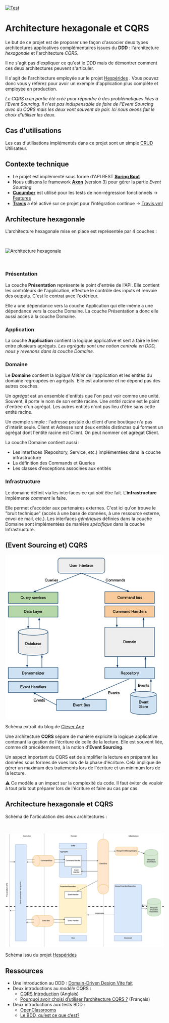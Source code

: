 [![Test](https://github.com/voyages-sncf-technologies/architecture-hexagonale-cqrs/workflows/Test/badge.svg)](https://github.com/voyages-sncf-technologies/architecture-hexagonale-cqrs/actions?query=branch%3Amaster)

# Architecture hexagonale et CQRS

Le but de ce projet est de proposer une façon d'associer deux types architectures applicatives complémentaires issues
du **DDD** : l'architecture *hexagonale* et l'architecture *CQRS*.

Il ne s'agit pas d'expliquer ce qu'est le DDD mais de démontrer comment ces deux architectures peuvent s'articuler.

Il s'agit de l'architecture employée sur le projet [Hespérides](https://github.com/voyages-sncf-technologies/hesperides)
. Vous pouvez donc vous y référez pour avoir un exemple d'application plus complète et employée en production.

*Le CQRS a en partie été créé pour répondre à des problématiques liées à l'Event Sourcing. Il n'est pas indispensable de
faire de l'Event Sourcing avec du CQRS mais les deux vont souvent de pair. Ici nous avons fait le choix d'utiliser les
deux.*

## Cas d'utilisations

Les cas d'utilisations implémentés dans ce projet sont un simple [CRUD](https://fr.wikipedia.org/wiki/CRUD) Utilisateur.

## Contexte technique

* Le projet est implémenté sous forme d'API REST **[Spring Boot](https://spring.io/projects/spring-boot)**
* Nous utilisons le framework **[Axon](https://axoniq.io/)** (version 3) pour gérer la partie *Event Sourcing*
* **[Cucumber](https://cucumber.io/)** est utilisé pour les tests de non-régression fonctionnels &rarr; [Features](tests/src/test/resources/users)
* **[Travis](https://travis-ci.com/)** a été activé sur ce projet pour l'intégration continue &rarr; [Travis.yml](.travis.yml)

## Architecture hexagonale

L'architecture hexagonale mise en place est représentée par 4 couches :

<br>

![Architecture hexagonale](documentation/images/hexagonal.png)

<br>

### Présentation

La couche **Présentation** représente le point d'entrée de l'API. Elle contient les contrôleurs de l'application, effectue le contrôle des inputs et renvoie des outputs. C'est le contrat avec l'extérieur.

Elle a une dépendance vers la couche Application qui elle-même a une dépendance vers la couche Domaine. La couche Présentation a donc elle aussi accès à la couche Domaine.

### Application

La couche **Application** contient la logique applicative et sert à faire le lien entre plusieurs agrégats. *Les agrégats sont une notion centrale en DDD, nous y revenons dans la couche Domaine.*

### Domaine

Le **Domaine** contient la *logique Métier* de l'application et les entités du domaine regroupées en agrégats. Elle est autonome et ne dépend pas des autres couches.

Un *agrégat* est un ensemble d'entités que l'on peut voir comme une unité. Souvent, il porte le nom de son entité racine. Une *entité racine* est le point d'entrée d'un agrégat. Les autres entités n'ont pas lieu d'être sans cette entité racine.

Un exemple simple : l'adresse postale du client d'une boutique n'a pas d'intérêt seule. Client et Adresse sont deux entités distinctes qui forment un agrégat dont l'entité racine est Client. On peut nommer cet agrégat Client.

La couche Domaine contient aussi :
* Les interfaces (Repository, Service, etc.) implémentées dans la couche infrastructure
* La définition des Commands et Queries
* Les classes d'exceptions associées aux entités

### Infrastructure

Le domaine définit via les interfaces ce qui *doit* être fait. L'**infrastructure** implémente *comment* le faire.

Elle permet d'accéder aux partenaires externes. C'est ici qu'on trouve le "bruit technique" (accès à une base de données, à une ressource externe, envoi de mail, etc.). Les interfaces *génériques* définies dans la couche Domaine sont implémentées de manière *spécifique* dans la couche Infrastructure.

## (Event Sourcing et) CQRS

![Architecture CQRS](documentation/images/cqrs.png)

Schéma extrait du blog de [Clever Age](https://blog.clever-age.com/fr/2012/01/05/a-la-rencontre-d-une-architecture-meconnue-cqrs/)

Une architecture **CQRS** sépare de manière explicite la logique applicative contenant la gestion de l'écriture de celle de la lecture. Elle est souvent liée, comme dit précédemment, à la notion d'**Event Sourcing**.

Un aspect important du CQRS est de simplifier la lecture en préparant les données sous formes de vues lors de la phase d'écriture. Cela implique de gérer un maximum des traitements lors de l'écriture et un minimum lors de la lecture.

⚠️ Ce modèle a un impact sur la complexité du code. Il faut éviter de vouloir à tout prix tout préparer lors de l'écriture et faire au cas par cas.

## Architecture hexagonale et CQRS

Schéma de l'articulation des deux architectures :

<br>

![Architecture hexagonale et CQRS](documentation/images/hexagonal-event-sourcing-cqrs.png)

Schéma issu du projet [Hespérides](https://github.com/voyages-sncf-technologies/hesperides/blob/master/documentation/architecture/cqrs_event_sourcing.md)

## Ressources

* Une introduction au DDD : [Domain-Driven Design Vite fait](https://www.infoq.com/fr/minibooks/domain-driven-design-quickly/)
* Deux introductions au _modèle_ CQRS :
  * [CQRS Introduction](https://cqrs.wordpress.com/documents/cqrs-introduction/) (Anglais)
  * [Pourquoi avoir choisi d’utiliser l’architecture CQRS ?](https://medium.com/tiller-systems/pourquoi-avoir-choisi-dutiliser-l-architecture-cqrs-e04c082f8b5f) (Français)
* Deux introductions aux tests BDD :
  * [OpenClassrooms](https://openclassrooms.com/fr/courses/3504461-testez-linterface-de-votre-site/4270566-apprenez-le-behavior-driven-development-bdd)
  * [Le BDD, qu’est ce que c’est?](https://www.arolla.fr/blog/2012/06/bdd-c-est-quoi-donc/)
